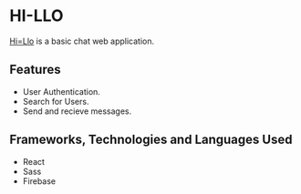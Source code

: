 # HI-LLO

[Hi=Llo](https://hi-llo.netlify.app/register) is a basic chat web application.

## Features
* User Authentication.
* Search for Users.
* Send and recieve messages.

## Frameworks, Technologies and Languages Used
* React
* Sass
* Firebase

